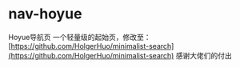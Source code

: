 # nav-hoyue
Hoyue导航页
一个轻量级的起始页，修改至：[https://github.com/HolgerHuo/minimalist-search](https://github.com/HolgerHuo/minimalist-search)
感谢大佬们的付出
